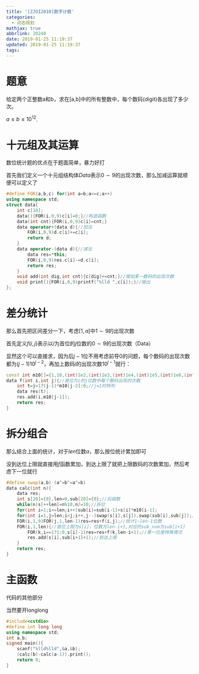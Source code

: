 ```yaml
---
title: '[ZJOI2010]数字计数'
categories:
  - 动态规划
mathjax: true
abbrlink: 20240
date: 2019-01-25 11:19:37
updated: 2019-01-25 11:19:37
tags:
---
```


# 题意

给定两个正整数a和b，求在[a,b]中的所有整数中，每个数码(digit)各出现了多少次。

 $a\leq b\leq 10^{12}$.

<!--more-->

# 十元组及其运算

数位统计题的优点在于题面简单，暴力好打

首先我们定义一个十元组结构体$Data$表示$0\sim 9$的出现次数，那么加减运算就顺便可以定义了

```cpp
#define FOR(a,b,c) for(int a=b;a<=c;a++)
using namespace std;
struct data{
	int c[10];
	data(){FOR(i,0,9)c[i]=0;}//构造函数
	data(int cnt){FOR(i,0,9)c[i]=cnt;}
	data operator+(data d){//加法
		FOR(i,0,9)d.c[i]+=c[i];
		return d;
	}
	data operator-(data d){//减法
		data res=*this;
		FOR(i,0,9)res.c[i]-=d.c[i];
		return res;
	}
	void add(int dig,int cnt){c[dig]+=cnt;}//增加某一数码的出现次数
	void print(){FOR(i,0,9)printf("%lld ",c[i]);}//输出
};
```

# 差分统计

那么首先把区间差分一下，考虑$[1,a]$中$1\sim 9$的出现次数

首先定义$f(i,j)$表示以$i$为首位的$j$位数的$0\sim 9$的出现次数（Data）

显然这个可以直接求，因为后$j-1$位不用考虑前导0的问题，每个数码的出现次数都为$(j-1)10^{j-2}$，再加上数码$i$的出现次数$10^{j-1}$就行：

```cpp
const int m10[]={1,10,(int)1e2,(int)1e3,(int)1e4,(int)1e5,(int)1e6,(int)1e7,(int)1e8,(int)1e9,(int)1e10,(int)1e11,(int)1e12};
data f(int i,int j){//首位为i的j位数中每个数码出现的次数
	int t=j>1?(j-1)*m10[j-2]:0;//j=1时特判
	data res(t);
	res.add(i,m10[j-1]);
	return res;
}
```

# 拆分组合

那么结合上面的统计，对于$len$位数$a$，那么按位统计累加即可

没到达位上限就直接用$f$函数累加，到达上限了就把上限数码的次数累加，然后考虑下一位就行

```cpp
#define swap(a,b) (a^=b^=a^=b)
data calc(int n){
	data res;
	int s[20]={0},len=0,sub[20]={0};//后缀数
	while(n)s[++len]=n%10,n/=10;//拆位
	for(int i=1;i<=len;i++)sub[i]=sub[i-1]+s[i]*m10[i-1];
	for(int i=1,j=len;i<j;i++,j--)swap(s[i],s[j]),swap(sub[i],sub[j]);//翻转
	FOR(i,1,9)FOR(j,1,len-1)res=res+f(i,j);//统计1~len-1位数
	FOR(i,1,len){//首位上限为s[i]，位数为len-i+1,对应的sub_num为sub[i+1]
		FOR(k,i==1?1:0,s[i]-1)res=res+f(k,len-i+1);//第一位是特殊情况
		res.add(s[i],sub[i+1]+1);//到达上限
	}
	return res;
}

```

# 主函数

代码的其他部分

当然要开longlong

```cpp
#include<cstdio>
#define int long long 
using namespace std;
int a,b;
signed main(){
	scanf("%lld%lld",&a,&b);
	(calc(b)-calc(a-1)).print();
	return 0;
}
```